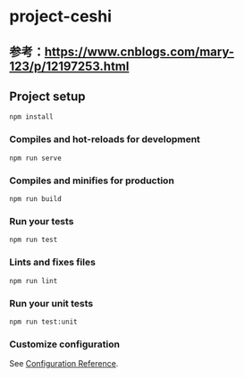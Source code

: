 # project-ceshi

## 参考：<a target="_bank" href="https://www.cnblogs.com/mary-123/p/12197253.html">https://www.cnblogs.com/mary-123/p/12197253.html</a>

## Project setup
```
npm install
```

### Compiles and hot-reloads for development
```
npm run serve
```

### Compiles and minifies for production
```
npm run build
```

### Run your tests
```
npm run test
```

### Lints and fixes files
```
npm run lint
```

### Run your unit tests
```
npm run test:unit
```

### Customize configuration
See [Configuration Reference](https://cli.vuejs.org/config/).
